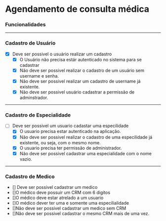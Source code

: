 # Agendamento de consulta médica

### **Funcionalidades**

---

### **Cadastro de Usuário**

- [x] Deve ser possivel o usuário realizar um cadastro
  - [x] O Usuário não precisa estár autenticado no sistema para se cadastrar
  - [x] Não deve ser possivel realizar o cadastro de um usuário sem username e senha.
  - [x] Não deve ser possivel realizar um cadastro de username já existente.
  - [x] Não deve ser possivel usuário cadastrar a permissão de adminstrador.

---

### **Cadastro de Especialidade**
- [ ] Deve ser possivel um usuario cadastar uma especilidade
  - [x] O usuario precisa estar autenticado na aplicação.
  - [x] Não deve ser possivel realizar o cadastro de uma especilidade já existente, ou seja, com o mesmo nome.
  - [x] O usuario precisa ter permissão de administrador.
  - [x] Não deve ser possivel cadastrar uma especialidade com o nome vazio.

---

### **Cadastro de Medico**
- [] Deve ser possivel cadastrar um medico
 - []O médico deve possuir um CRM com 6 digitos
 - []O médico deve estar atrelado a um usuario
 - []O médico dever ter uma e somente uma especilialidade
 - []Não deve ser possivel cadastrar um medico sem CRM
 - []Não deve ser possivel cadastrar o mesmo CRM mais de uma vez.

